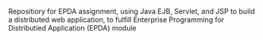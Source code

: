 Repositiory for EPDA assignment, using Java EJB, Servlet, and JSP to build a distributed web application, to fulfill Enterprise Programming for Distributied Application (EPDA) module
